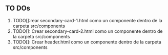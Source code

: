 ## TO DOs

1. TODO[]:rear secondary-card-1.html como un componente dentro de la carpeta src/components
2. TODO[]: Crear secondary-card-2.html como un componente dentro de la carpeta src/components
3. TODO[]: Crear header.html como un componente dentro de la carpeta src/components
